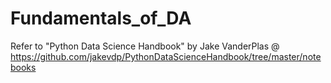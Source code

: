 # Fundamentals_of_DA
Refer to "Python Data Science Handbook" by Jake VanderPlas @ 
https://github.com/jakevdp/PythonDataScienceHandbook/tree/master/notebooks
